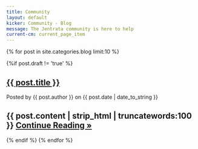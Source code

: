```yaml
---
title: Community
layout: default
kicker: Community - Blog
message: The Jentrata community is here to help
current-cm: current_page_item
---
```


{% for post in site.categories.blog limit:10 %}

{%if post.draft != 'true' %}

 <h2><a href="{{ post.url }}#disqus_thread">{{ post.title }}</a></h2>
 
 <div class="posted">Posted by <span class="author">{{ post.author }}</span> on {{ post.date | date_to_string }}</div>

{{ post.content | strip_html | truncatewords:100 }}
 <a href="{{ post.url }}" title="Continue Reading">Continue Reading &raquo;</a>
-------------
{% endif %}
{% endfor %}


